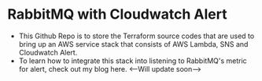 # RabbitMQ with Cloudwatch Alert

- This Github Repo is to store the Terraform source codes that are used to bring up an AWS service stack that consists of AWS Lambda, SNS and Cloudwatch Alert.
- To learn how to integrate this stack into listening to RabbitMQ's metric for alert, check out my blog here.
  <--Will update soon-->
